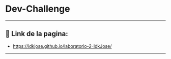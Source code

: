 # Dev-Challenge

---

## 🔗 Link de la pagina: 

- https://idkjose.github.io/laboratorio-2-IdkJose/

---